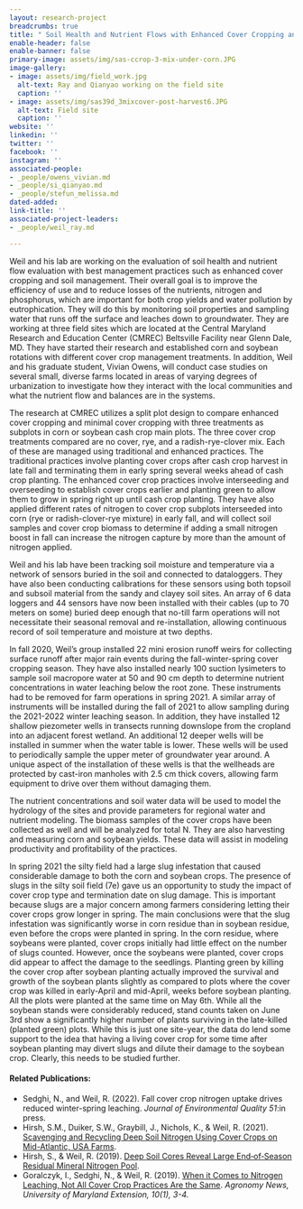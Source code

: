```yaml
---
layout: research-project
breadcrumbs: true
title: " Soil Health and Nutrient Flows with Enhanced Cover Cropping and Soil Management"
enable-header: false
enable-banner: false
primary-image: assets/img/sas-ccrop-3-mix-under-corn.JPG
image-gallery:
- image: assets/img/field_work.jpg
  alt-text: Ray and Qianyao working on the field site
  caption: ''
- image: assets/img/sas39d_3mixcover-post-harvest6.JPG
  alt-text: Field site
  caption: ''
website: ''
linkedin: ''
twitter: ''
facebook: ''
instagram: ''
associated-people:
- _people/owens_vivian.md
- _people/si_qianyao.md
- _people/stefun_melissa.md
dated-added: 
link-title: ''
associated-project-leaders:
- _people/weil_ray.md

---
```

Weil and his lab are working on the evaluation of soil health and nutrient flow evaluation with best management practices such as enhanced cover cropping and soil management. Their overall goal is to improve the efficiency of use and to reduce losses of the nutrients, nitrogen and phosphorus, which are important for both crop yields and water pollution by eutrophication. They will do this by monitoring soil properties and sampling water that runs off the surface and leaches down to groundwater. They are working at three field sites which are located at the Central Maryland Research and Education Center (CMREC) Beltsville Facility near Glenn Dale, MD. They have started their research and established corn and soybean rotations with different cover crop management treatments. In addition, Weil and his graduate student, Vivian Owens, will conduct case studies on several small, diverse farms located in areas of varying degrees of urbanization to investigate how they interact with the local communities and what the nutrient flow and balances are in the systems.

The research at CMREC utilizes a split plot design to compare enhanced cover cropping and minimal cover cropping with three treatments as subplots in corn or soybean cash crop main plots. The three cover crop treatments compared are no cover, rye, and a radish-rye-clover mix. Each of these are managed using traditional and enhanced practices. The traditional practices involve planting cover crops after cash crop harvest in late fall and terminating them in early spring several weeks ahead of cash crop planting. The enhanced cover crop practices involve interseeding and overseeding to establish cover crops earlier and planting green to allow them to grow in spring right up until cash crop planting. They have also applied different rates of nitrogen to cover crop subplots interseeded into corn (rye or radish-clover-rye mixture) in early fall, and will collect soil samples and cover crop biomass to determine if adding a small nitrogen boost in fall can increase the nitrogen capture by more than the amount of nitrogen applied.

Weil and his lab have been tracking soil moisture and temperature via a network of sensors buried in the soil and connected to dataloggers. They have also been conducting calibrations for these sensors using both topsoil and subsoil material from the sandy and clayey soil sites. An array of 6 data loggers and 44 sensors have now been installed with their cables (up to 70 meters on some) buried deep enough that no-till farm operations will not necessitate their seasonal removal and re-installation, allowing continuous record of soil temperature and moisture at two depths.

In fall 2020, Weil’s group installed 22 mini erosion runoff weirs for collecting surface runoff after major rain events during the fall-winter-spring cover cropping season. They have also installed nearly 100 suction lysimeters to sample soil macropore water at 50 and 90 cm depth to determine nutrient concentrations in water leaching below the root zone. These instruments had to be removed for farm operations in spring 2021. A similar array of instruments will be installed during the fall of 2021 to allow sampling during the 2021-2022 winter leaching season. In addition, they have installed 12 shallow piezometer wells in transects running downslope from the cropland into an adjacent forest wetland. An additional 12 deeper wells will be installed in summer when the water table is lower. These wells will be used to periodically sample the upper meter of groundwater year around. A unique aspect of the installation of these wells is that the wellheads are protected by cast-iron manholes with 2.5 cm thick covers, allowing farm equipment to drive over them without damaging them.

The nutrient concentrations and soil water data will be used to model the hydrology of the sites and provide parameters for regional water and nutrient modeling. The biomass samples of the cover crops have been collected as well and will be analyzed for total N. They are also harvesting and measuring corn and soybean yields. These data will assist in modeling productivity and profitability of the practices.

In spring 2021 the silty field had a large slug infestation that caused considerable damage to both the corn and soybean crops. The presence of slugs in the silty soil field (7e) gave us an opportunity to study the impact of cover crop type and termination date on slug damage. This is important because slugs are a major concern among farmers considering letting their cover crops grow longer in spring. The main conclusions were that the slug infestation was significantly worse in corn residue than in soybean residue, even before the crops were planted in spring. In the corn residue, where soybeans were planted, cover crops initially had little effect on the number of slugs counted. However, once the soybeans were planted, cover crops did appear to affect the damage to the seedlings. Planting green by killing the cover crop after soybean planting actually improved the survival and growth of the soybean plants slightly as compared to plots where the cover crop was killed in early-April and mid-April, weeks before soybean planting. All the plots were planted at the same time on May 6th. While all the soybean stands were considerably reduced, stand counts taken on June 3rd show a significantly higher number of plants surviving in the late-killed (planted green) plots. While this is just one site-year, the data do lend some support to the idea that having a living cover crop for some time after soybean planting may divert slugs and dilute their damage to the soybean crop. Clearly, this needs to be studied further.

#### Related Publications:

* Sedghi, N., and Weil, R. (2022). Fall cover crop nitrogen uptake drives reduced winter-spring leaching. _Journal of Environmental Quality 51_:in press.
* Hirsh, S.M., Duiker, S.W., Graybill, J., Nichols, K., & Weil, R. (2021). [Scavenging and Recycling Deep Soil Nitrogen Using Cover Crops on Mid-Atlantic, USA Farms](https://doi.org/10.1016/j.agee.2020.107274).
* Hirsh, S., & Weil, R. (2019). [Deep Soil Cores Reveal Large End‐of‐Season Residual Mineral Nitrogen Pool]( "https://acsess.onlinelibrary.wiley.com/doi/10.2134/ael2018.10.0055").
* Goralczyk, I., Sedghi, N., & Weil, R. (2019). [When it Comes to Nitrogen Leaching, Not All Cover Crop Practices Are the Same](https://extension.umd.edu/sites/extension.umd.edu/files/_docs/newsletters/agronomy-news/1%202019%20April_1.pdf). _Agronomy News, University of Maryland Extension, 10(1), 3-4._